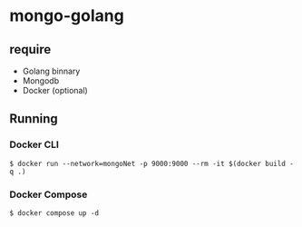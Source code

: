 # mongo-golang

## require
- Golang binnary
- Mongodb
- Docker (optional)

## Running

### Docker CLI
```
$ docker run --network=mongoNet -p 9000:9000 --rm -it $(docker build -q .)
```

### Docker Compose
```
$ docker compose up -d
```
